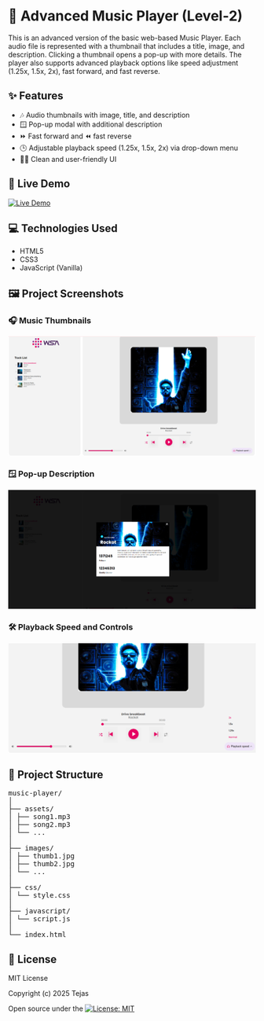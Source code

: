 # 🎵 Advanced Music Player (Level-2)

This is an advanced version of the basic web-based Music Player. Each audio file is represented with a thumbnail that includes a title, image, and description. Clicking a thumbnail opens a pop-up with more details. The player also supports advanced playback options like speed adjustment (1.25x, 1.5x, 2x), fast forward, and fast reverse.

## ✨ Features

- 🎶 Audio thumbnails with image, title, and description  
- 🪟 Pop-up modal with additional description  
- ⏩ Fast forward and ⏪ fast reverse  
- 🕒 Adjustable playback speed (1.25x, 1.5x, 2x) via drop-down menu  
- 🧑‍💻 Clean and user-friendly UI  


## 🚀 Live Demo

[![Live Demo](https://img.shields.io/badge/Live-Demo-green?style=for-the-badge&logo=vercel)](https://kira-music-player-level2.netlify.app/)

## 💻 Technologies Used

- HTML5  
- CSS3  
- JavaScript (Vanilla)

## 🖼️ Project Screenshots

### 🎧 Music Thumbnails  
![Thumbnails](./assets/music-player-2.png)

### 🪟 Pop-up Description  
![Popup](./assets/popup.png)

### 🛠️ Playback Speed and Controls  
![Controls](./assets/controls.png)

## 📁 Project Structure

<pre>
music-player/
│
├── assets/
│ ├── song1.mp3
│ ├── song2.mp3
│ └── ...
│
├── images/
│ ├── thumb1.jpg
│ ├── thumb2.jpg
│ └── ...
│
├── css/
│ └── style.css
│
├── javascript/
│ └── script.js
│
└── index.html
</pre>


## 📄 License

MIT License

Copyright (c) 2025 Tejas

Open source under the [![License: MIT](https://img.shields.io/badge/License-MIT-yellow.svg)](LICENSE)

